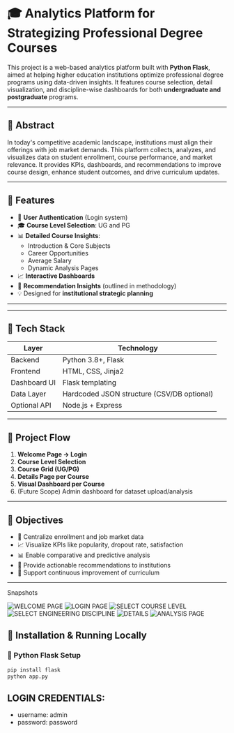 # 🎓 Analytics Platform for Strategizing Professional Degree Courses

This project is a web-based analytics platform built with **Python Flask**, aimed at helping higher education institutions optimize professional degree programs using data-driven insights. It features course selection, detail visualization, and discipline-wise dashboards for both **undergraduate and postgraduate** programs.


---

## 📌 Abstract

In today's competitive academic landscape, institutions must align their offerings with job market demands. This platform collects, analyzes, and visualizes data on student enrollment, course performance, and market relevance. It provides KPIs, dashboards, and recommendations to improve course design, enhance student outcomes, and drive curriculum updates.

---

## 🚀 Features

- 🔐 **User Authentication** (Login system)
- 🎓 **Course Level Selection**: UG and PG
- 📊 **Detailed Course Insights**:
  - Introduction & Core Subjects
  - Career Opportunities
  - Average Salary
  - Dynamic Analysis Pages
- 📈 **Interactive Dashboards**
- 🧠 **Recommendation Insights** (outlined in methodology)
- 💡 Designed for **institutional strategic planning**

---

---

## 🔧 Tech Stack

| Layer           | Technology              |
|----------------|--------------------------|
| Backend         | Python 3.8+, Flask       |
| Frontend        | HTML, CSS, Jinja2        |
| Dashboard UI    | Flask templating         |
| Data Layer      | Hardcoded JSON structure (CSV/DB optional) |
| Optional API    | Node.js + Express        |

---

## 🧭 Project Flow

1. **Welcome Page → Login**
2. **Course Level Selection**
3. **Course Grid (UG/PG)**
4. **Details Page per Course**
5. **Visual Dashboard per Course**
6. (Future Scope) Admin dashboard for dataset upload/analysis

---

## 🎯 Objectives

- 📌 Centralize enrollment and job market data
- 📈 Visualize KPIs like popularity, dropout rate, satisfaction
- 📊 Enable comparative and predictive analysis
- 🧠 Provide actionable recommendations to institutions
- 🔄 Support continuous improvement of curriculum

---


Snapshots


![WELCOME PAGE](https://github.com/user-attachments/assets/e7942d55-4ac0-4ce3-a794-e46d39dc3aa4)
![LOGIN PAGE](https://github.com/user-attachments/assets/00134539-6349-4a0d-b760-77293bdec8d1)
![SELECT COURSE LEVEL](https://github.com/user-attachments/assets/05b2077d-434d-448e-aa58-d264a3896304)
![SELECT ENGINEERING DISCIPLINE](https://github.com/user-attachments/assets/3098581f-fa25-4d23-8805-848023e95ca7)
![DETAILS ](https://github.com/user-attachments/assets/188c6ddf-6102-476e-8bb6-ab48cf9024b4)
![ANALYSIS PAGE](https://github.com/user-attachments/assets/35b6c431-5ed6-41af-afe9-dd4dcc9587ff)



## 🧪 Installation & Running Locally

### 🔹 Python Flask Setup

```bash
pip install flask
python app.py
```
## LOGIN CREDENTIALS:
 - username: admin
 - password: password
